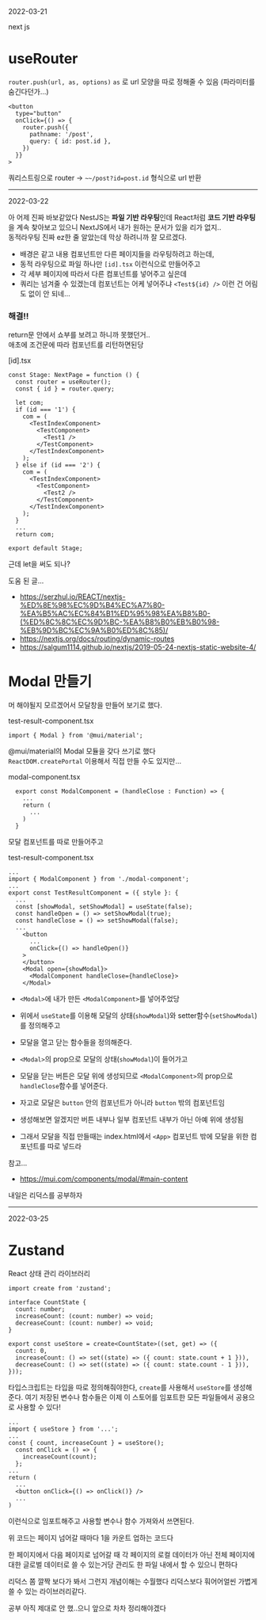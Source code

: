 2022-03-21

next js

# useRouter

`router.push(url, as, options)`
`as` 로 url 모양을 따로 정해줄 수 있음
(파라미터를 숨긴다던가...)

```
<button
  type="button"
  onClick={() => {
    router.push({
      pathname: '/post',
      query: { id: post.id },      
    })
  }}
>
```
쿼리스트링으로 router -> `~~/post?id=post.id` 형식으로 url 반환

***

2022-03-22

아 어제 진짜 바보같았다
NestJS는 **파일 기반 라우팅**인데 React처럼 **코드 기반 라우팅**을 계속 찾아보고 있으니 NextJS에서 내가 원하는 문서가 있을 리가 없지..  
동적라우팅 진짜 ez한 줄 알았는데 막상 하려니까 잘 모르겠다.  
- 배경은 같고 내용 컴포넌트만 다른 페이지들을 라우팅하려고 하는데,  
- 동적 라우팅으로 파일 하나만 `[id].tsx` 이런식으로 만들어주고  
- 각 세부 페이지에 따라서 다른 컴포넌트를 넣어주고 싶은데
- 쿼리는 넘겨줄 수 있겠는데 컴포넌트는 어케 넣어주냐 `<Test${id} />` 이런 건 어림도 없이 안 되네...

### 해결!!
return문 안에서 쇼부를 보려고 하니까 못했던거..  
애초에 조건문에 따라 컴포넌트를 리턴하면된당  

[id].tsx
```
const Stage: NextPage = function () {
  const router = useRouter();
  const { id } = router.query;

  let com;
  if (id === '1') {
    com = (
      <TestIndexComponent>
        <TestComponent>
          <Test1 />
        </TestComponent>
      </TestIndexComponent>
    );
  } else if (id === '2') {
    com = (
      <TestIndexComponent>
        <TestComponent>
          <Test2 />
        </TestComponent>
      </TestIndexComponent>
    );
  }
  ...
  return com;

export default Stage;
```
근데 let을 써도 되나?

도움 된 글...
- https://serzhul.io/REACT/nextjs-%ED%8E%98%EC%9D%B4%EC%A7%80-%EA%B5%AC%EC%84%B1%ED%95%98%EA%B8%B0-(%ED%8C%8C%EC%9D%BC-%EA%B8%B0%EB%B0%98-%EB%9D%BC%EC%9A%B0%ED%8C%85)/
- https://nextjs.org/docs/routing/dynamic-routes
- https://salgum1114.github.io/nextjs/2019-05-24-nextjs-static-website-4/


# Modal 만들기
머 해야될지 모르겠어서 모달창을 만들어 보기로 했다.

test-result-component.tsx
```
import { Modal } from '@mui/material';
```
@mui/material의 Modal 모듈을 갖다 쓰기로 했다  
`ReactDOM.createPortal` 이용해서 직접 만들 수도 있지만...  

modal-component.tsx
```
  export const ModalComponent = (handleClose : Function) => {
    ...
    return (
      ...
    )
  }
```
모달 컴포넌트를 따로 만들어주고

test-result-component.tsx
```
...
import { ModalComponent } from './modal-component';
...
export const TestResultComponent = ({ style }: {
  ...
  const [showModal, setShowModal] = useState(false);
  const handleOpen = () => setShowModal(true);
  const handleClose = () => setShowModal(false);
  ...
    <button
      ...
      onClick={() => handleOpen()}
    >
    </button>
    <Modal open={showModal}>
      <ModalComponent handleClose={handleClose}>
    </Modal>
```
- `<Modal>`에 내가 만든 `<ModalComponent>`를 넣어주었당  
- 위에서 `useState`를 이용해 모달의 상태(`showModal`)와 setter함수(`setShowModal`)를 정의해주고  
- 모달을 열고 닫는 함수들을 정의해준다.  
- `<Modal>`의 prop으로 모달의 상태(`showModal`)이 들어가고
- 모달을 닫는 버튼은 모달 위에 생성되므로 `<ModalComponent>`의 prop으로 `handleClose`함수를 넣어준다.

- 자고로 모달은 `button` 안의 컴포넌트가 아니라 `button` 밖의 컴포넌트임
- 생성해보면 알겠지만 버튼 내부나 일부 컴포넌트 내부가 아닌 아예 위에 생성됨
- 그래서 모달을 직접 만들때는 index.html에서 `<App>` 컴포넌트 밖에 모달을 위한 컴포넌트를 따로 넣드라


참고...
- https://mui.com/components/modal/#main-content


내일은 리덕스를 공부하자

***
2022-03-25

# Zustand
React 상태 관리 라이브러리


```
import create from 'zustand';

interface CountState {
  count: number;
  increaseCount: (count: number) => void;
  decreaseCount: (count: number) => void;
}

export const useStore = create<CountState>((set, get) => ({
  count: 0,
  increaseCount: () => set((state) => ({ count: state.count + 1 })),
  decreaseCount: () => set((state) => ({ count: state.count - 1 })),
}));
```
타입스크립트는 타입을 따로 정의해줘야한다,
`create`를 사용해서 `useStore`를 생성해준다.
여기 저장된 변수나 함수들은 이제 이 스토어를 임포트한 모든 파일들에서 공용으로 사용할 수 있다!

```
...
import { useStore } from '...';
...
const { count, increaseCount } = useStore();
  const onClick = () => {
    increaseCount(count);
  };
...
return (
  ...
  <button onClick={() => onClick()} />
  ...
)
```
이런식으로 임포트해주고 사용할 변수나 함수 가져와서 쓰면된다.

위 코드는 페이지 넘어갈 때마다 1을 카운트 업하는 코드다

한 페이지에서 다음 페이지로 넘어갈 때 각 페이지의 로컬 데이터가 아닌 전체 페이지에 대한 글로벌 데이터로 쓸 수 있는거당
관리도 한 파일 내에서 할 수 있으니 편하다

리덕스 쫌 깔짝 보다가 봐서 그런지 개념이해는 수월했다
리덕스보다 훠어어얼씬 가볍게 쓸 수 있는 라이브러리같다.

공부 아직 제대로 안 했..으니 앞으로 차차 정리해야겠다
